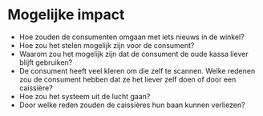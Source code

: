 # Mogelijke impact

* Hoe zouden de consumenten omgaan met iets nieuws in de winkel? 
* Hoe zou het stelen mogelijk zijn voor de consument? 
* Waarom zou het mogelijk zijn dat de consument de oude kassa liever blijft gebruiken? 
* De consument heeft veel kleren om die zelf te scannen. Welke redenen zou de consument hebben dat ze het liever zelf doen of door een caissière? 
* Hoe zou het systeem uit de lucht gaan? 
* Door welke reden zouden de caissières hun baan kunnen verliezen? 

